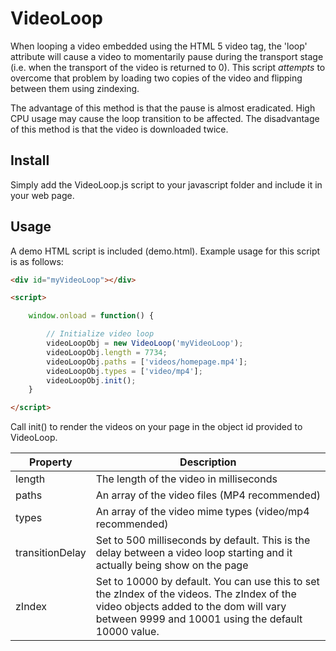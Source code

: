 # VideoLoop

When looping a video embedded using the HTML 5 video tag, the 'loop' attribute will cause a video to momentarily pause during the transport stage (i.e. when the transport of the video is returned to 0). This script *attempts* to overcome that problem by loading two copies of the video and flipping between them using zindexing.

The advantage of this method is that the pause is almost eradicated. High CPU usage may cause the loop transition to be affected. The disadvantage of this method is that the video is downloaded twice.

## Install
Simply add the VideoLoop.js script to your javascript folder and include it in your web page.

## Usage
A demo HTML script is included (demo.html). Example usage for this script is as follows:

```html
<div id="myVideoLoop"></div>

<script>

	window.onload = function() {

		// Initialize video loop
		videoLoopObj = new VideoLoop('myVideoLoop');
		videoLoopObj.length = 7734;
		videoLoopObj.paths = ['videos/homepage.mp4'];
		videoLoopObj.types = ['video/mp4'];
		videoLoopObj.init();
	}

</script>
```

Call init() to render the videos on your page in the object id provided to VideoLoop.

Property | Description
-------- | -----------
length | The length of the video in milliseconds
paths | An array of the video files (MP4 recommended)
types | An array of the video mime types (video/mp4 recommended)
transitionDelay | Set to 500 milliseconds by default. This is the delay between a video loop starting and it actually being show on the page
zIndex | Set to 10000 by default. You can use this to set the zIndex of the videos. The zIndex of the video objects added to the dom will vary between 9999 and 10001 using the default 10000 value.
